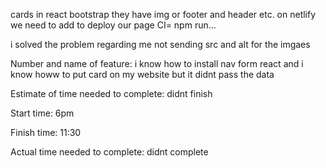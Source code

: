 cards in react bootstrap they have img or footer and header etc.
on netlify we need to add to deploy our page CI= npm run...

i solved the problem regarding me not sending src and alt for the imgaes

Number and name of feature: i know how to install nav form react and i know howw to put card on my website but it didnt pass the data

Estimate of time needed to complete: didnt finish

Start time: 6pm

Finish time: 11:30

Actual time needed to complete: didnt complete
